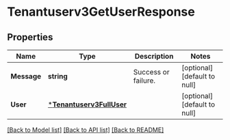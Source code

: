 # Tenantuserv3GetUserResponse

## Properties
Name | Type | Description | Notes
------------ | ------------- | ------------- | -------------
**Message** | **string** | Success or failure. | [optional] [default to null]
**User** | [***Tenantuserv3FullUser**](tenantuserv3FullUser.md) |  | [optional] [default to null]

[[Back to Model list]](../README.md#documentation-for-models) [[Back to API list]](../README.md#documentation-for-api-endpoints) [[Back to README]](../README.md)

